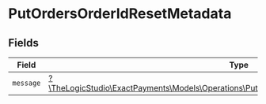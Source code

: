 # PutOrdersOrderIdResetMetadata


## Fields

| Field                                                                                                                                                                | Type                                                                                                                                                                 | Required                                                                                                                                                             | Description                                                                                                                                                          |
| -------------------------------------------------------------------------------------------------------------------------------------------------------------------- | -------------------------------------------------------------------------------------------------------------------------------------------------------------------- | -------------------------------------------------------------------------------------------------------------------------------------------------------------------- | -------------------------------------------------------------------------------------------------------------------------------------------------------------------- |
| `message`                                                                                                                                                            | [?\TheLogicStudio\ExactPayments\Models\Operations\PutOrdersOrderIdResetOrdersResponseMessage](../../Models/Operations/PutOrdersOrderIdResetOrdersResponseMessage.md) | :heavy_minus_sign:                                                                                                                                                   | N/A                                                                                                                                                                  |